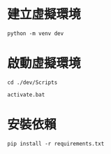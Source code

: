 # 建立虛擬環境
```
python -m venv dev
```

# 啟動虛擬環境
```
cd ./dev/Scripts
```
```
activate.bat
```

# 安裝依賴
```
pip install -r requirements.txt
```